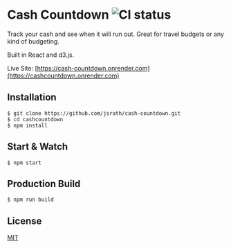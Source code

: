 # Cash Countdown ![CI status](https://img.shields.io/badge/build-passing-brightgreen.svg)

Track your cash and see when it will run out. Great for travel budgets or any kind of budgeting.

Built in React and d3.js.

Live Site: [https://cash-countdown.onrender.com](https://cashcountdown.onrender.com)

## Installation

    $ git clone https://github.com/jsrath/cash-countdown.git
    $ cd cashcountdown
    $ npm install

## Start & Watch

    $ npm start

## Production Build

    $ npm run build

## License

[MIT](https://choosealicense.com/licenses/mit/)
